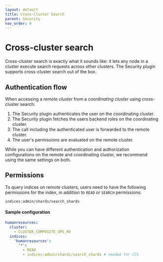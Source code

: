 ```yaml
---
layout: default
title: Cross-Cluster Search
parent: Security
nav_order: 9
---
```


# Cross-cluster search

Cross-cluster search is exactly what it sounds like: it lets any node in a cluster execute search requests across other clusters. The Security plugin supports cross-cluster search out of the box.


## Authentication flow

When accessing a *remote cluster* from a *coordinating cluster* using cross-cluster search:

1. The Security plugin authenticates the user on the coordinating cluster.
1. The Security plugin fetches the users backend roles on the coordinating cluster.
1. The call including the authenticated user is forwarded to the remote cluster.
1. The user's permissions are evaluated on the remote cluster.

While you can have different authentication and authorization configurations on the remote and coordinating cluster, we recommend using the same settings on both.


## Permissions

To query indices on remote clusters, users need to have the following permissions for the index, in addition to `READ` or `SEARCH` permissions:

```
indices:admin/shards/search_shards
```

#### Sample configuration

```yml
humanresources:
  cluster:
    - CLUSTER_COMPOSITE_OPS_RO
  indices:
    'humanresources':
      '*':
        - READ
        - indices:admin/shards/search_shards # needed for CCS
```
